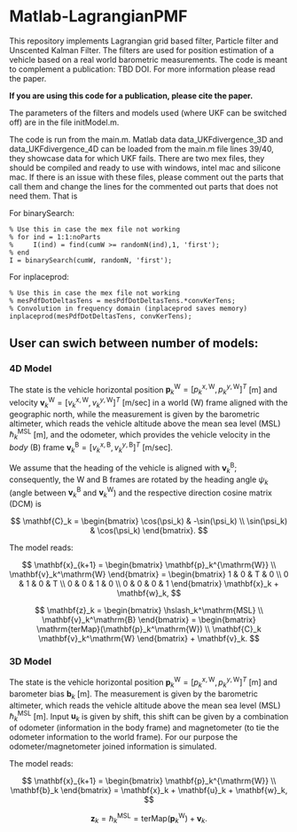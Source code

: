 # Matlab-LagrangianPMF

This repository implements Lagrangian grid based filter, Particle filter and Unscented Kalman Filter. The filters are used for position estimation of a vehicle based on a real world barometric measurements. The code is meant to complement a publication: TBD DOI. For more information please read the paper. 

__If you are using this code for a publication, please cite the paper.__

The parameters of the filters and models used (where UKF can be switched off) are in the file initModel.m. 

The code is run from the main.m. Matlab data data_UKFdivergence_3D and data_UKFdivergence_4D can be loaded from the main.m file lines 39/40, they showcase data for which UKF fails. There are two mex files, they should be compiled and ready to use with windows, intel mac and silicone mac. If there is an issue with these files, please comment out the parts that call them and change the lines for the commented out parts that does not need them. That is

For binarySearch: 
```
% Use this in case the mex file not working
% for ind = 1:1:noParts
%     I(ind) = find(cumW >= randomN(ind),1, 'first');
% end
I = binarySearch(cumW, randomN, 'first');
``` 
For inplaceprod:
```
% Use this in case the mex file not working
% mesPdfDotDeltasTens = mesPdfDotDeltasTens.*convKerTens;
% Convolution in frequency domain (inplaceprod saves memory)
inplaceprod(mesPdfDotDeltasTens, convKerTens);
```

## User can swich between number of models:

### 4D Model
 
The state is the vehicle horizontal position $\mathbf{p}_k^\mathrm{W} = [p_k^{x,\mathrm{W}}, p_k^{y,\mathrm{W}}]^T$ [m] and velocity $\mathbf{v}_k^\mathrm{W} = [v_k^{x,\mathrm{W}}, v_k^{y,\mathrm{W}}]^T$ [m/sec] in a world (W) frame aligned with the geographic north, while the measurement is given by the barometric altimeter, which reads the vehicle altitude above the mean sea level (MSL) $\hslash_k^\mathrm{MSL}$ [m], and the odometer, which provides the vehicle velocity in the *body* (B) frame $\mathbf{v}_k^\mathrm{B} = [v_k^{x,\mathrm{B}}, v_k^{y,\mathrm{B}}]^T$ [m/sec].

We assume that the heading of the vehicle is aligned with $\mathbf{v}_k^\mathrm{B}$; consequently, the W and B frames are rotated by the heading angle $\psi_k$ (angle between $\mathbf{v}_k^\mathrm{B}$ and $\mathbf{v}_k^\mathrm{W}$) and the respective direction cosine matrix (DCM) is 

$$
\mathbf{C}_k = \begin{bmatrix}
    \cos(\psi_k) & -\sin(\psi_k) \\
    \sin(\psi_k) & \cos(\psi_k)
\end{bmatrix}.
$$

The model reads:

$$
\mathbf{x}_{k+1} = \begin{bmatrix}
    \mathbf{p}_k^{\mathrm{W}} \\
    \mathbf{v}_k^\mathrm{W} 
\end{bmatrix} = \begin{bmatrix}
    1 & 0 & T & 0 \\
    0 & 1 & 0 & T \\
    0 & 0 & 1 & 0 \\
    0 & 0 & 0 & 1
\end{bmatrix} \mathbf{x}_k + \mathbf{w}_k,
$$

$$
\mathbf{z}_k = \begin{bmatrix}
    \hslash_k^\mathrm{MSL} \\
    \mathbf{v}_k^\mathrm{B} 
\end{bmatrix} = \begin{bmatrix}
    \mathrm{terMap}(\mathbf{p}_k^\mathrm{W}) \\
    \mathbf{C}_k \mathbf{v}_k^\mathrm{W} 
\end{bmatrix} + \mathbf{v}_k.
$$


### 3D Model

The state is the vehicle horizontal position $\mathbf{p}_k^\mathrm{W} = [p_k^{x,\mathrm{W}}, p_k^{y,\mathrm{W}}]^T$ [m] and barometer bias $\mathbf{b}_k$ [m]. The measurement is given by the barometric altimeter, which reads the vehicle altitude above the mean sea level (MSL) $\hslash_k^\mathrm{MSL}$ [m]. Input $\mathbf{u}_k$ is given by shift, this shift can be given by a combination of odometer (information in the body frame) and magnetometer (to tie the odometer information to the world frame). For our purpose the odometer/magnetometer joined information is simulated.

The model reads:

$$
\mathbf{x}_{k+1} = \begin{bmatrix} \mathbf{p}_k^{\mathrm{W}} \\ \mathbf{b}_k
\end{bmatrix} = \mathbf{x}_k + \mathbf{u}_k + \mathbf{w}_k,
$$

$$
\mathbf{z}_k = \hslash_k^\mathrm{MSL}= \mathrm{terMap}(\mathbf{p}_k^\mathrm{W}) + \mathbf{v}_k.
$$

